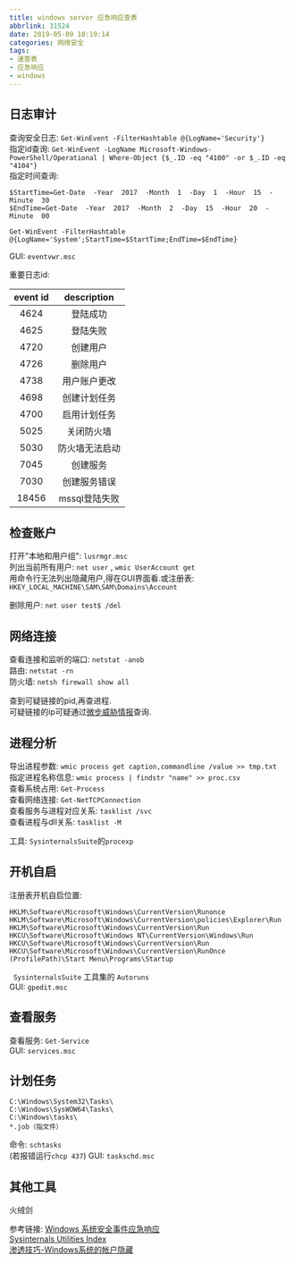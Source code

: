 ```yaml
---
title: windows server 应急响应查表
abbrlink: 31524
date: 2019-05-09 10:19:14
categories: 网络安全
tags: 
- 速查表
- 应急响应
- windows  
---
```


## 日志审计 
查询安全日志: `Get-WinEvent -FilterHashtable @{LogName='Security'}`   
指定id查询: `Get-WinEvent -LogName Microsoft-Windows-PowerShell/Operational | Where-Object {$_.ID -eq "4100" -or $_.ID -eq "4104"}`  
指定时间查询: 
```
$StartTime=Get-Date  -Year  2017  -Month  1  -Day  1  -Hour  15  -Minute  30
$EndTime=Get-Date  -Year  2017  -Month  2  -Day  15  -Hour  20  -Minute  00

Get-WinEvent -FilterHashtable @{LogName='System';StartTime=$StartTime;EndTime=$EndTime}
```
GUI: `eventvwr.msc`  

<style type="text/css">
	table {width: 50%;}
</style>

重要日志id: 

| event id | description |
| :--------: | :-----------: |
| 4624 | 登陆成功 |
| 4625 | 登陆失败 |
| 4720 | 创建用户 |
| 4726 | 删除用户 |
| 4738 | 用户账户更改 |
| 4698 | 创建计划任务 |
| 4700 | 启用计划任务 |
| 5025 | 关闭防火墙 |
| 5030 | 防火墙无法启动 |
| 7045 | 创建服务 |
| 7030 | 创建服务错误 |
| 18456 | mssql登陆失败 |



## 检查账户  
打开"本地和用户组": `lusrmgr.msc`  
列出当前所有用户: `net user` , `wmic UserAccount get`  
用命令行无法列出隐藏用户,得在GUI界面看.或注册表: `HKEY_LOCAL_MACHINE\SAM\SAM\Domains\Account`  

删除用户: `net user test$ /del`

## 网络连接
查看连接和监听的端口: `netstat -anob`  
路由: `netstat -rn`  
防火墙: `netsh firewall show all`

查到可疑链接的pid,再查进程.  
可疑链接的ip可疑通过[微步威胁情报](https://x.threatbook.cn/)查询.  
## 进程分析
导出进程参数:  `wmic process get caption,commandline /value >> tmp.txt`  
指定进程名称信息:  `wmic process | findstr "name" >> proc.csv`  
查看系统占用: `Get-Process`    
查看网络连接: `Get-NetTCPConnection`  
查看服务与进程对应关系: `tasklist /svc`    
查看进程与dll关系: `tasklist -M`

工具: `SysinternalsSuite`的`procexp `

## 开机自启

注册表开机自启位置: 
```
HKLM\Software\Microsoft\Windows\CurrentVersion\Runonce
HKLM\Software\Microsoft\Windows\CurrentVersion\policies\Explorer\Run
HKLM\Software\Microsoft\Windows\CurrentVersion\Run
HKCU\Software\Microsoft\Windows NT\CurrentVersion\Windows\Run
HKCU\Software\Microsoft\Windows\CurrentVersion\Run
HKCU\Software\Microsoft\Windows\CurrentVersion\RunOnce
(ProfilePath)\Start Menu\Programs\Startup
```

` SysinternalsSuite` 工具集的 `Autoruns `  
GUI: `gpedit.msc`  
## 查看服务

查看服务: `Get-Service`  
GUI: `services.msc`  


## 计划任务 
```
C:\Windows\System32\Tasks\
C:\Windows\SysWOW64\Tasks\
C:\Windows\tasks\
*.job（指文件）
```

命令: `schtasks`  
(若报错运行`chcp 437`)
GUI: `taskschd.msc`


## 其他工具 
火绒剑

参考链接: 
[Windows 系统安全事件应急响应](https://xz.aliyun.com/t/2524)  
[Sysinternals Utilities Index](https://docs.microsoft.com/en-us/sysinternals/downloads/)  
[渗透技巧-Windows系统的帐户隐藏](https://3gstudent.github.io/3gstudent.github.io/%E6%B8%97%E9%80%8F%E6%8A%80%E5%B7%A7-Windows%E7%B3%BB%E7%BB%9F%E7%9A%84%E5%B8%90%E6%88%B7%E9%9A%90%E8%97%8F/)


